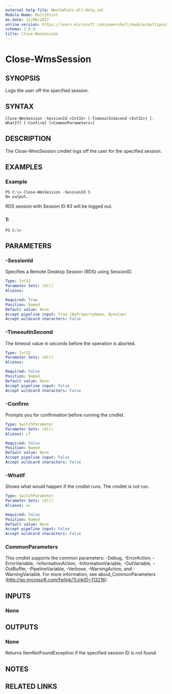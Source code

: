 ```yaml
---
external help file: WmsCmdlets.dll-Help.xml
Module Name: MultiPoint
ms.date: 12/06/2017
online version: https://learn.microsoft.com/powershell/module/multipoint/close-wmssession?view=windowsserver2012r2-ps&wt.mc_id=ps-gethelp
schema: 2.0.0
title: Close-WmsSession
---
```


# Close-WmsSession

## SYNOPSIS
Logs the user off the specified session.

## SYNTAX

```
Close-WmsSession -SessionId <Int32> [-TimeoutInSecond <Int32>] [-WhatIf] [-Confirm] [<CommonParameters>]
```

## DESCRIPTION
The Close-WmsSession cmdlet logs off the user for the specified session.

## EXAMPLES

### Example
```
PS C:\> Close-WmsSession -SessionId 3
No output.
```

RDS session with Session ID #3 will be logged out.

### 1:
```
PS C:\>
```

## PARAMETERS

### -SessionId
Specifies a Remote Desktop Session (RDS) using SessionID.

```yaml
Type: Int32
Parameter Sets: (All)
Aliases: 

Required: True
Position: Named
Default value: None
Accept pipeline input: True (ByPropertyName, ByValue)
Accept wildcard characters: False
```

### -TimeoutInSecond
The timeout value in seconds before the operation is aborted.

```yaml
Type: Int32
Parameter Sets: (All)
Aliases: 

Required: False
Position: Named
Default value: None
Accept pipeline input: False
Accept wildcard characters: False
```

### -Confirm
Prompts you for confirmation before running the cmdlet.

```yaml
Type: SwitchParameter
Parameter Sets: (All)
Aliases: cf

Required: False
Position: Named
Default value: None
Accept pipeline input: False
Accept wildcard characters: False
```

### -WhatIf
Shows what would happen if the cmdlet runs. The cmdlet is not run.

```yaml
Type: SwitchParameter
Parameter Sets: (All)
Aliases: wi

Required: False
Position: Named
Default value: None
Accept pipeline input: False
Accept wildcard characters: False
```

### CommonParameters
This cmdlet supports the common parameters: -Debug, -ErrorAction, -ErrorVariable, -InformationAction, -InformationVariable, -OutVariable, -OutBuffer, -PipelineVariable, -Verbose, -WarningAction, and -WarningVariable. For more information, see about_CommonParameters (http://go.microsoft.com/fwlink/?LinkID=113216).

## INPUTS

### None

## OUTPUTS

### None
Returns ItemNotFoundException if the specified session ID is not found.

## NOTES

## RELATED LINKS

